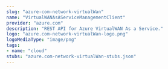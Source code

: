 ```yaml
---
slug: "azure-com-network-virtualWan"
name: "VirtualWANAsAServiceManagementClient"
provider: "azure.com"
description: "REST API for Azure VirtualWAN As a Service."
logo: "azure.com-network-virtualWan-logo.png"
logoMediaType: "image/png"
tags:
- name: "cloud"
stubs: "azure.com-network-virtualWan-stubs.json"
---
```

